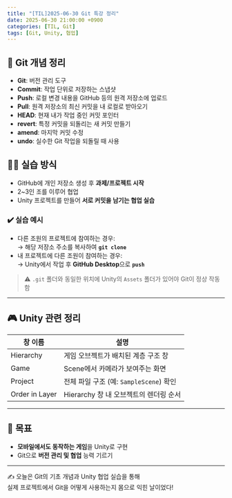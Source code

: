 ```yaml
---
title: "[TIL]2025-06-30 Git 특강 정리"
date: 2025-06-30 21:00:00 +0900
categories: [TIL, Git]
tags: [Git, Unity, 협업]
---
```


## 🧠 Git 개념 정리

- **Git**: 버전 관리 도구  
- **Commit**: 작업 단위로 저장하는 스냅샷  
- **Push**: 로컬 변경 내용을 GitHub 등의 원격 저장소에 업로드  
- **Pull**: 원격 저장소의 최신 커밋을 내 로컬로 받아오기  
- **HEAD**: 현재 내가 작업 중인 커밋 포인터  
- **revert**: 특정 커밋을 되돌리는 새 커밋 만들기  
- **amend**: 마지막 커밋 수정  
- **undo**: 실수한 Git 작업을 되돌릴 때 사용

## 🧑‍💻 실습 방식

- GitHub에 개인 저장소 생성 후 **과제/프로젝트 시작**
- 2~3인 조를 이루어 협업
- Unity 프로젝트를 만들어 **서로 커밋을 남기는 협업 실습**

### ✔️ 실습 예시

- 다른 조원의 프로젝트에 참여하는 경우:  
  → 해당 저장소 주소를 복사하여 **`git clone`**  
- 내 프로젝트에 다른 조원이 참여하는 경우:  
  → Unity에서 작업 후 **GitHub Desktop**으로 **`push`**

> ⚠️ `.git` 폴더와 동일한 위치에 Unity의 `Assets` 폴더가 있어야 Git이 정상 작동함

---

## 🎮 Unity 관련 정리

| 창 이름     | 설명                                    |
|-------------|-----------------------------------------|
| Hierarchy   | 게임 오브젝트가 배치된 계층 구조 창      |
| Game        | Scene에서 카메라가 보여주는 화면         |
| Project     | 전체 파일 구조 (예: `SampleScene`) 확인 |
| Order in Layer | Hierarchy 창 내 오브젝트의 렌더링 순서 |

---

## 📱 목표

- **모바일에서도 동작하는 게임**을 Unity로 구현
- Git으로 **버전 관리 및 협업** 능력 기르기

---

✍️ 오늘은 Git의 기초 개념과 Unity 협업 실습을 통해  
실제 프로젝트에서 Git을 어떻게 사용하는지 몸으로 익힌 날이었다!
